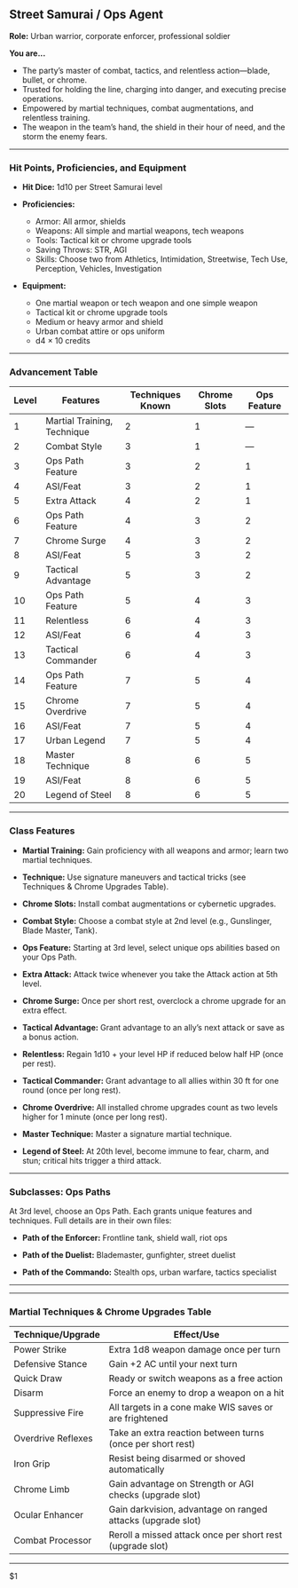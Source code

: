 ## Street Samurai / Ops Agent

**Role:** Urban warrior, corporate enforcer, professional soldier

**You are...**

- The party’s master of combat, tactics, and relentless action—blade, bullet, or chrome.
- Trusted for holding the line, charging into danger, and executing precise operations.
- Empowered by martial techniques, combat augmentations, and relentless training.
- The weapon in the team’s hand, the shield in their hour of need, and the storm the enemy fears.

---

### Hit Points, Proficiencies, and Equipment

- **Hit Dice:** 1d10 per Street Samurai level
 
- **Proficiencies:**
    - Armor: All armor, shields
    - Weapons: All simple and martial weapons, tech weapons
    - Tools: Tactical kit or chrome upgrade tools
    - Saving Throws: STR, AGI
    - Skills: Choose two from Athletics, Intimidation, Streetwise, Tech Use, Perception, Vehicles, Investigation

- **Equipment:**
    - One martial weapon or tech weapon and one simple weapon
    - Tactical kit or chrome upgrade tools
    - Medium or heavy armor and shield
    - Urban combat attire or ops uniform
    - d4 × 10 credits

---

### Advancement Table

|Level|Features|Techniques Known|Chrome Slots|Ops Feature|
|---|---|---|---|---|
|1|Martial Training, Technique|2|1|—|
|2|Combat Style|3|1|—|
|3|Ops Path Feature|3|2|1|
|4|ASI/Feat|3|2|1|
|5|Extra Attack|4|2|1|
|6|Ops Path Feature|4|3|2|
|7|Chrome Surge|4|3|2|
|8|ASI/Feat|5|3|2|
|9|Tactical Advantage|5|3|2|
|10|Ops Path Feature|5|4|3|
|11|Relentless|6|4|3|
|12|ASI/Feat|6|4|3|
|13|Tactical Commander|6|4|3|
|14|Ops Path Feature|7|5|4|
|15|Chrome Overdrive|7|5|4|
|16|ASI/Feat|7|5|4|
|17|Urban Legend|7|5|4|
|18|Master Technique|8|6|5|
|19|ASI/Feat|8|6|5|
|20|Legend of Steel|8|6|5|

---

### Class Features

- **Martial Training:** Gain proficiency with all weapons and armor; learn two martial techniques.
    
- **Technique:** Use signature maneuvers and tactical tricks (see Techniques & Chrome Upgrades Table).
    
- **Chrome Slots:** Install combat augmentations or cybernetic upgrades.
    
- **Combat Style:** Choose a combat style at 2nd level (e.g., Gunslinger, Blade Master, Tank).
    
- **Ops Feature:** Starting at 3rd level, select unique ops abilities based on your Ops Path.
    
- **Extra Attack:** Attack twice whenever you take the Attack action at 5th level.
    
- **Chrome Surge:** Once per short rest, overclock a chrome upgrade for an extra effect.
    
- **Tactical Advantage:** Grant advantage to an ally’s next attack or save as a bonus action.
    
- **Relentless:** Regain 1d10 + your level HP if reduced below half HP (once per rest).
    
- **Tactical Commander:** Grant advantage to all allies within 30 ft for one round (once per long rest).
    
- **Chrome Overdrive:** All installed chrome upgrades count as two levels higher for 1 minute (once per long rest).
    
- **Master Technique:** Master a signature martial technique.
    
- **Legend of Steel:** At 20th level, become immune to fear, charm, and stun; critical hits trigger a third attack.
    

---

### Subclasses: Ops Paths

At 3rd level, choose an Ops Path. Each grants unique features and techniques. Full details are in their own files:

- **Path of the Enforcer:** Frontline tank, shield wall, riot ops
    
- **Path of the Duelist:** Blademaster, gunfighter, street duelist
    
- **Path of the Commando:** Stealth ops, urban warfare, tactics specialist
    

---

---

### Martial Techniques & Chrome Upgrades Table

|Technique/Upgrade|Effect/Use|
|---|---|
|Power Strike|Extra 1d8 weapon damage once per turn|
|Defensive Stance|Gain +2 AC until your next turn|
|Quick Draw|Ready or switch weapons as a free action|
|Disarm|Force an enemy to drop a weapon on a hit|
|Suppressive Fire|All targets in a cone make WIS saves or are frightened|
|Overdrive Reflexes|Take an extra reaction between turns (once per short rest)|
|Iron Grip|Resist being disarmed or shoved automatically|
|Chrome Limb|Gain advantage on Strength or AGI checks (upgrade slot)|
|Ocular Enhancer|Gain darkvision, advantage on ranged attacks (upgrade slot)|
|Combat Processor|Reroll a missed attack once per short rest (upgrade slot)|

---

$1